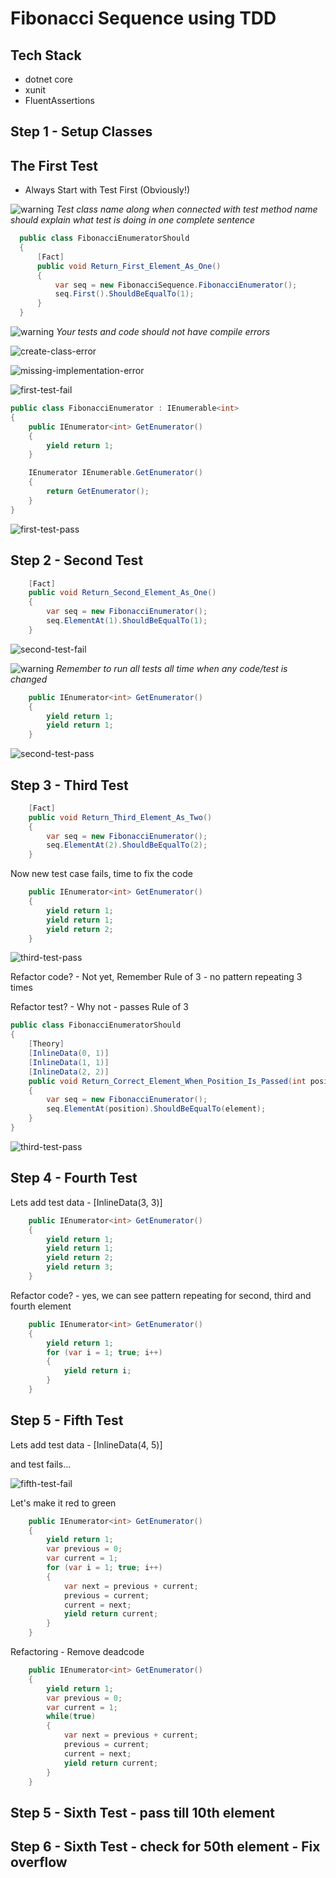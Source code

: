 # Fibonacci Sequence using TDD

## Tech Stack

- dotnet core
- xunit
- FluentAssertions

## Step 1 - Setup Classes

## The First Test

- Always Start with Test First (Obviously!)

![warning](images\warning.png)
_Test class name along when connected with test method name should explain what test is doing in one complete sentence_

```csharp
  public class FibonacciEnumeratorShould
  {
      [Fact]
      public void Return_First_Element_As_One()
      {
          var seq = new FibonacciSequence.FibonacciEnumerator();
          seq.First().ShouldBeEqualTo(1);
      }
  }
```

![warning](images\warning.png)
_Your tests and code should not have compile errors_

![create-class-error](images\create-class-error.PNG)

![missing-implementation-error](images\missing-implementation-error.PNG)

![first-test-fail](images\first-test-fail.PNG)

```csharp
public class FibonacciEnumerator : IEnumerable<int>
{
    public IEnumerator<int> GetEnumerator()
    {
        yield return 1;
    }

    IEnumerator IEnumerable.GetEnumerator()
    {
        return GetEnumerator();
    }
}
```

![first-test-pass](images\first-test-pass.PNG)

## Step 2 - Second Test

```csharp
    [Fact]
    public void Return_Second_Element_As_One()
    {
        var seq = new FibonacciEnumerator();
        seq.ElementAt(1).ShouldBeEqualTo(1);
    }
```

![second-test-fail](images\second-test-fail.PNG)

![warning](images\warning.png)
_Remember to run all tests all time when any code/test is changed_

```csharp
    public IEnumerator<int> GetEnumerator()
    {
        yield return 1;
        yield return 1;
    }
```

![second-test-pass](images\second-test-pass.PNG)

## Step 3 - Third Test

```csharp
    [Fact]
    public void Return_Third_Element_As_Two()
    {
        var seq = new FibonacciEnumerator();
        seq.ElementAt(2).ShouldBeEqualTo(2);
    }
```

Now new test case fails, time to fix the code

```csharp
    public IEnumerator<int> GetEnumerator()
    {
        yield return 1;
        yield return 1;
        yield return 2;
    }
```

![third-test-pass](images\third-test-pass.PNG)

Refactor code? - Not yet, Remember Rule of 3 - no pattern repeating 3 times

Refactor test? - Why not - passes Rule of 3

```csharp
public class FibonacciEnumeratorShould
{
    [Theory]
    [InlineData(0, 1)]
    [InlineData(1, 1)]
    [InlineData(2, 2)]
    public void Return_Correct_Element_When_Position_Is_Passed(int position, int element)
    {
        var seq = new FibonacciEnumerator();
        seq.ElementAt(position).ShouldBeEqualTo(element);
    }
}
```

![third-test-pass](images\third-test-pass_refactored.PNG)

## Step 4 - Fourth Test

Lets add test data -   [InlineData(3, 3)]

```csharp
    public IEnumerator<int> GetEnumerator()
    {
        yield return 1;
        yield return 1;
        yield return 2;
        yield return 3;
    }
```

Refactor code? - yes, we can see pattern repeating for second, third and fourth element

```csharp
    public IEnumerator<int> GetEnumerator()
    {
        yield return 1;
        for (var i = 1; true; i++)
        {
            yield return i;
        }
    }
```

## Step 5 - Fifth Test

Lets add test data -   [InlineData(4, 5)]

and test fails...

![fifth-test-fail](images\fifth-test-fail.PNG)

Let's make it red to green

```csharp
    public IEnumerator<int> GetEnumerator()
    {
        yield return 1;
        var previous = 0;
        var current = 1;
        for (var i = 1; true; i++)
        {
            var next = previous + current;
            previous = current;
            current = next;
            yield return current;
        }
    }
```

Refactoring - Remove deadcode

```csharp
    public IEnumerator<int> GetEnumerator()
    {
        yield return 1;
        var previous = 0;
        var current = 1;
        while(true)
        {
            var next = previous + current;
            previous = current;
            current = next;
            yield return current;
        }
    }
```

## Step 5 - Sixth Test - pass till 10th element

## Step 6 - Sixth Test - check for 50th element - Fix overflow
